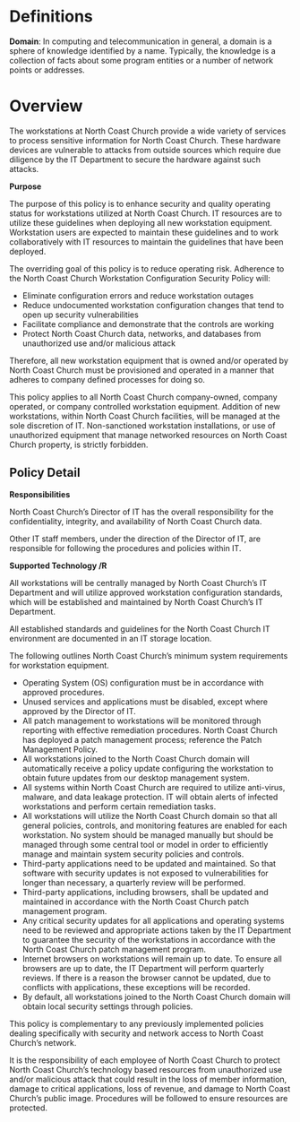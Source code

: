 # **Definitions**

**Domain**: In computing and telecommunication in general, a domain is a sphere of knowledge identified by a name. Typically, the knowledge is a collection of facts about some program entities or a number of network points or addresses.

# **Overview**

The workstations at North Coast Church provide a wide variety of services to process sensitive information for North Coast Church. These hardware devices are vulnerable to attacks from outside sources which require due diligence by the IT Department to secure the hardware against such attacks.

**Purpose**

The purpose of this policy is to enhance security and quality operating status for workstations utilized at North Coast Church. IT resources are to utilize these guidelines when deploying all new workstation equipment. Workstation users are expected to maintain these guidelines and to work collaboratively with IT resources to maintain the guidelines that have been deployed.

The overriding goal of this policy is to reduce operating risk. Adherence to the North Coast Church Workstation Configuration Security Policy will:

- Eliminate configuration errors and reduce workstation outages
- Reduce undocumented workstation configuration changes that tend to open up security vulnerabilities
- Facilitate compliance and demonstrate that the controls are working
- Protect North Coast Church data, networks, and databases from unauthorized use and/or malicious attack

Therefore, all new workstation equipment that is owned and/or operated by North Coast Church must be provisioned and operated in a manner that adheres to company defined processes for doing so.

This policy applies to all North Coast Church company-owned, company operated, or company controlled workstation equipment. Addition of new workstations, within North Coast Church facilities, will be managed at the sole discretion of IT. Non-sanctioned workstation installations, or use of unauthorized equipment that manage networked resources on North Coast Church property, is strictly forbidden.

## **Policy Detail**

**Responsibilities**

North Coast Church’s Director of IT has the overall responsibility for the confidentiality, integrity, and availability of North Coast Church data.

Other IT staff members, under the direction of the Director of IT, are responsible for following the procedures and policies within IT.

**Supported Technology /R**

All workstations will be centrally managed by North Coast Church’s IT Department and will utilize approved workstation configuration standards, which will be established and maintained by North Coast Church’s IT Department.

All established standards and guidelines for the North Coast Church IT environment are documented in an IT storage location.

The following outlines North Coast Church’s minimum system requirements for workstation equipment.

- Operating System (OS) configuration must be in accordance with approved procedures.
- Unused services and applications must be disabled, except where approved by the Director of IT.
- All patch management to workstations will be monitored through reporting with effective remediation procedures. North Coast Church has deployed a patch management process; reference the Patch Management Policy.
- All workstations joined to the North Coast Church domain will automatically receive a policy update configuring the workstation to obtain future updates from our desktop management system.
- All systems within North Coast Church are required to utilize anti-virus, malware, and data leakage protection. IT will obtain alerts of infected workstations and perform certain remediation tasks.
- All workstations will utilize the North Coast Church domain so that all general policies, controls, and monitoring features are enabled for each workstation. No system should be managed manually but should be managed through some central tool or model in order to efficiently manage and maintain system security policies and controls.
- Third-party applications need to be updated and maintained. So that software with security updates is not exposed to vulnerabilities for longer than necessary, a quarterly review will be performed.
- Third-party applications, including browsers, shall be updated and maintained in accordance with the North Coast Church patch management program.
- Any critical security updates for all applications and operating systems need to be reviewed and appropriate actions taken by the IT Department to guarantee the security of the workstations in accordance with the North Coast Church patch management program.
- Internet browsers on workstations will remain up to date. To ensure all browsers are up to date, the IT Department will perform quarterly reviews. If there is a reason the browser cannot be updated, due to conflicts with applications, these exceptions will be recorded.
- By default, all workstations joined to the North Coast Church domain will obtain local security settings through policies.

This policy is complementary to any previously implemented policies dealing specifically with security and network access to North Coast Church’s network.

It is the responsibility of each employee of North Coast Church to protect North Coast Church’s technology based resources from unauthorized use and/or malicious attack that could result in the loss of member information, damage to critical applications, loss of revenue, and damage to North Coast Church’s public image. Procedures will be followed to ensure resources are protected.